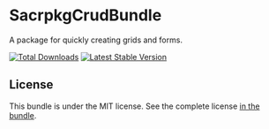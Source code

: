 SacrpkgCrudBundle
====================

A package for quickly creating grids and forms.

[![Total Downloads](https://poser.pugx.org/sacrpkg/restapi-bundle/downloads)](//packagist.org/packages/sacrpkg/restapi-bundle)
[![Latest Stable Version](https://poser.pugx.org/sacrpkg/restapi-bundle/v)](//packagist.org/packages/sacrpkg/restapi-bundle)

License
-------

This bundle is under the MIT license. See the complete license [in the bundle](LICENSE).